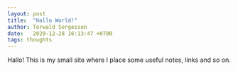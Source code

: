 ```yaml
---
layout: post
title:  "Hallo World!"
author: Torwald Sergesson
date:   2020-12-28 16:13:47 +0700
tags: thoughts
---
```


Hallo! This is my small site where I place some useful notes, links and so on.

